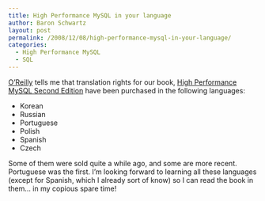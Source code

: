 ```yaml
---
title: High Performance MySQL in your language
author: Baron Schwartz
layout: post
permalink: /2008/12/08/high-performance-mysql-in-your-language/
categories:
  - High Performance MySQL
  - SQL
---
```

[O&#8217;Reilly][1] tells me that translation rights for our book, [High Performance MySQL Second Edition][2] have been purchased in the following languages:

*   Korean
*   Russian
*   Portuguese
*   Polish
*   Spanish
*   Czech

Some of them were sold quite a while ago, and some are more recent. Portuguese was the first. I&#8217;m looking forward to learning all these languages (except for Spanish, which I already sort of know) so I can read the book in them&#8230; in my copious spare time!

 [1]: http://www.oreilly.com/
 [2]: http://www.amazon.com/dp/0596101716?tag=xaprb-20